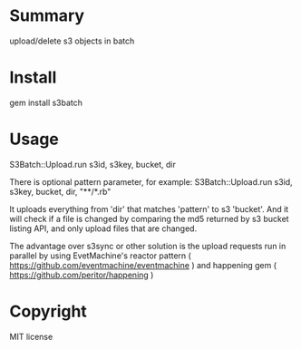 Summary
=======
upload/delete s3 objects in batch

Install
=======
gem install s3batch

Usage
=======
S3Batch::Upload.run s3id, s3key, bucket, dir

There is optional pattern parameter, for example:
S3Batch::Upload.run s3id, s3key, bucket, dir, "**/*.rb"

It uploads everything from 'dir' that matches 'pattern' to s3 'bucket'. And it will check if a file is changed by comparing the md5 returned by s3 bucket listing API, and only upload files that are changed.

The advantage over s3sync or other solution is the upload requests run in parallel by using EvetMachine's reactor pattern ( https://github.com/eventmachine/eventmachine ) and happening gem ( https://github.com/peritor/happening )

Copyright
=======
MIT license
